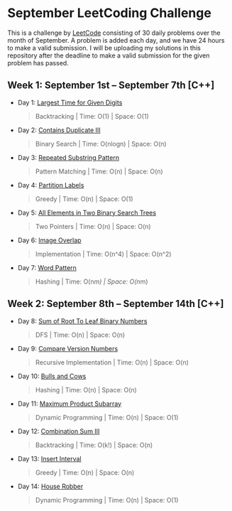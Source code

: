 # September LeetCoding Challenge

This is a challenge by [LeetCode](https://leetcode.com/explore/featured/card/september-leetcoding-challenge/) consisting of 30 daily problems over the month of September. A problem is added each day, and we have 24 hours to make a valid submission. I will be uploading my solutions in this repository after the deadline to make a valid submission for the given problem has passed.


## Week 1: September 1st – September 7th [C++]

* Day 1: [Largest Time for Given Digits](https://leetcode.com/explore/featured/card/september-leetcoding-challenge/554/week-1-september-1st-september-7th/3445/)

    > Backtracking | 
    > Time: O(1) |
    > Space: O(1)

* Day 2: [Contains Duplicate III](https://leetcode.com/explore/featured/card/september-leetcoding-challenge/554/week-1-september-1st-september-7th/3446/)

    > Binary Search | 
    > Time: O(nlogn) |
    > Space: O(n)

* Day 3: [Repeated Substring Pattern](https://leetcode.com/explore/featured/card/september-leetcoding-challenge/554/week-1-september-1st-september-7th/3447/)

    > Pattern Matching | 
    > Time: O(n) |
    > Space: O(n)

* Day 4: [Partition Labels](https://leetcode.com/explore/featured/card/september-leetcoding-challenge/554/week-1-september-1st-september-7th/3448/)

    > Greedy | 
    > Time: O(n) |
    > Space: O(1)

* Day 5: [All Elements in Two Binary Search Trees](https://leetcode.com/explore/featured/card/september-leetcoding-challenge/554/week-1-september-1st-september-7th/3449/)

    > Two Pointers |
    > Time: O(n) |
    > Space: O(n)

* Day 6: [Image Overlap](https://leetcode.com/explore/featured/card/september-leetcoding-challenge/554/week-1-september-1st-september-7th/3449/)

    > Implementation |
    > Time: O(n^4) |
    > Space: O(n^2)

* Day 7: [Word Pattern](https://leetcode.com/explore/featured/card/september-leetcoding-challenge/554/week-1-september-1st-september-7th/3450/)

    > Hashing |
    > Time: O(n*m) |
    > Space: O(n*m)


## Week 2: September 8th – September 14th [C++]

* Day 8: [Sum of Root To Leaf Binary Numbers](https://leetcode.com/explore/featured/card/september-leetcoding-challenge/555/week-2-september-8th-september-14th/3453/)

    > DFS |
    > Time: O(n) |
    > Space: O(n)

* Day 9: [Compare Version Numbers](https://leetcode.com/explore/featured/card/september-leetcoding-challenge/555/week-2-september-8th-september-14th/3454/)

    > Recursive Implementation |
    > Time: O(n) |
    > Space: O(n)

* Day 10: [Bulls and Cows](https://leetcode.com/explore/featured/card/september-leetcoding-challenge/555/week-2-september-8th-september-14th/3455/)

    > Hashing |
    > Time: O(n) |
    > Space: O(n)

* Day 11: [Maximum Product Subarray](https://leetcode.com/explore/featured/card/september-leetcoding-challenge/555/week-2-september-8th-september-14th/3455/)

    > Dynamic Programming |
    > Time: O(n) |
    > Space: O(1)

* Day 12: [Combination Sum III](https://leetcode.com/explore/featured/card/september-leetcoding-challenge/555/week-2-september-8th-september-14th/3456/)

    > Backtracking |
    > Time: O(k!) |
    > Space: O(n)

* Day 13: [Insert Interval](https://leetcode.com/explore/featured/card/september-leetcoding-challenge/555/week-2-september-8th-september-14th/3456/)

    > Greedy |
    > Time: O(n) |
    > Space: O(n)

* Day 14: [House Robber](https://leetcode.com/explore/featured/card/september-leetcoding-challenge/555/week-2-september-8th-september-14th/3456/)

    > Dynamic Programming |
    > Time: O(n) |
    > Space: O(1)